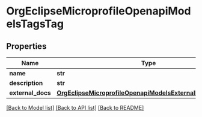 # OrgEclipseMicroprofileOpenapiModelsTagsTag

## Properties
Name | Type | Description | Notes
------------ | ------------- | ------------- | -------------
**name** | **str** |  | [optional] 
**description** | **str** |  | [optional] 
**external_docs** | [**OrgEclipseMicroprofileOpenapiModelsExternalDocumentation**](OrgEclipseMicroprofileOpenapiModelsExternalDocumentation.md) |  | [optional] 

[[Back to Model list]](../README.md#documentation-for-models) [[Back to API list]](../README.md#documentation-for-api-endpoints) [[Back to README]](../README.md)


